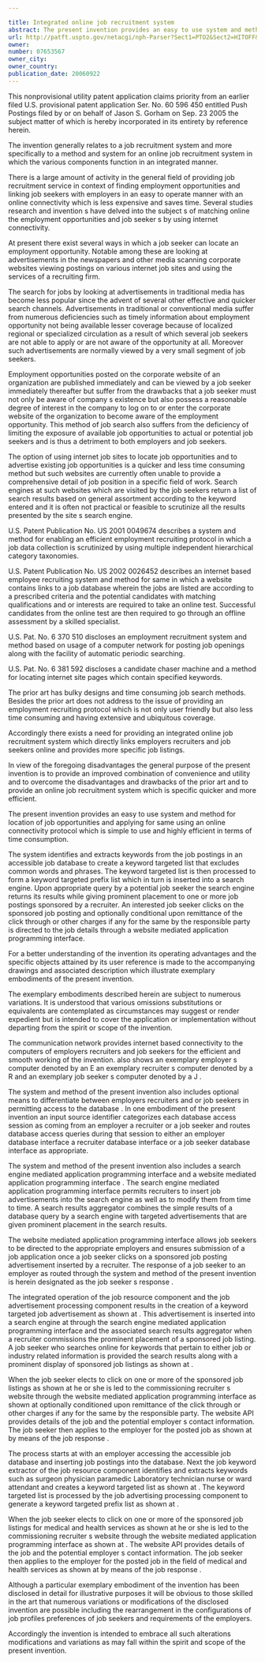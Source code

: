 ```yaml
---

title: Integrated online job recruitment system
abstract: The present invention provides an easy to use system and method for assisting job seekers in locating job opportunities and applying for the same using an online connectivity protocol which is simple to use and highly efficient in terms of time consumption. The system identifies and extracts keywords from the job postings in an accessible job database to create a keyword targeted list that excludes common words and phrases. The keyword targeted list is then processed to form a keyword targeted prefix list which in turn is inserted into a search engine. Upon appropriate query by a potential job seeker, the search engine returns its results while giving prominent placement to one or more job postings sponsored by a recruiter. An interested job seeker clicks on the sponsored job posting is directed to the job details through a website mediated application programming interface.
url: http://patft.uspto.gov/netacgi/nph-Parser?Sect1=PTO2&Sect2=HITOFF&p=1&u=%2Fnetahtml%2FPTO%2Fsearch-adv.htm&r=1&f=G&l=50&d=PALL&S1=07653567&OS=07653567&RS=07653567
owner: 
number: 07653567
owner_city: 
owner_country: 
publication_date: 20060922
---
```

This nonprovisional utility patent application claims priority from an earlier filed U.S. provisional patent application Ser. No. 60 596 450 entitled Push Postings filed by or on behalf of Jason S. Gorham on Sep. 23 2005 the subject matter of which is hereby incorporated in its entirety by reference herein.

The invention generally relates to a job recruitment system and more specifically to a method and system for an online job recruitment system in which the various components function in an integrated manner.

There is a large amount of activity in the general field of providing job recruitment service in context of finding employment opportunities and linking job seekers with employers in an easy to operate manner with an online connectivity which is less expensive and saves time. Several studies research and invention s have delved into the subject s of matching online the employment opportunities and job seeker s by using internet connectivity.

At present there exist several ways in which a job seeker can locate an employment opportunity. Notable among these are looking at advertisements in the newspapers and other media scanning corporate websites viewing postings on various internet job sites and using the services of a recruiting firm.

The search for jobs by looking at advertisements in traditional media has become less popular since the advent of several other effective and quicker search channels. Advertisements in traditional or conventional media suffer from numerous deficiencies such as timely information about employment opportunity not being available lesser coverage because of localized regional or specialized circulation as a result of which several job seekers are not able to apply or are not aware of the opportunity at all. Moreover such advertisements are normally viewed by a very small segment of job seekers.

Employment opportunities posted on the corporate website of an organization are published immediately and can be viewed by a job seeker immediately thereafter but suffer from the drawbacks that a job seeker must not only be aware of company s existence but also possess a reasonable degree of interest in the company to log on to or enter the corporate website of the organization to become aware of the employment opportunity. This method of job search also suffers from the deficiency of limiting the exposure of available job opportunities to actual or potential job seekers and is thus a detriment to both employers and job seekers.

The option of using internet job sites to locate job opportunities and to advertise existing job opportunities is a quicker and less time consuming method but such websites are currently often unable to provide a comprehensive detail of job position in a specific field of work. Search engines at such websites which are visited by the job seekers return a list of search results based on general assortment according to the keyword entered and it is often not practical or feasible to scrutinize all the results presented by the site s search engine.

U.S. Patent Publication No. US 2001 0049674 describes a system and method for enabling an efficient employment recruiting protocol in which a job data collection is scrutinized by using multiple independent hierarchical category taxonomies.

U.S. Patent Publication No. US 2002 0026452 describes an internet based employee recruiting system and method for same in which a website contains links to a job database wherein the jobs are listed are according to a prescribed criteria and the potential candidates with matching qualifications and or interests are required to take an online test. Successful candidates from the online test are then required to go through an offline assessment by a skilled specialist.

U.S. Pat. No. 6 370 510 discloses an employment recruitment system and method based on usage of a computer network for posting job openings along with the facility of automatic periodic searching.

U.S. Pat. No. 6 381 592 discloses a candidate chaser machine and a method for locating internet site pages which contain specified keywords.

The prior art has bulky designs and time consuming job search methods. Besides the prior art does not address to the issue of providing an employment recruiting protocol which is not only user friendly but also less time consuming and having extensive and ubiquitous coverage.

Accordingly there exists a need for providing an integrated online job recruitment system which directly links employers recruiters and job seekers online and provides more specific job listings.

In view of the foregoing disadvantages the general purpose of the present invention is to provide an improved combination of convenience and utility and to overcome the disadvantages and drawbacks of the prior art and to provide an online job recruitment system which is specific quicker and more efficient.

The present invention provides an easy to use system and method for location of job opportunities and applying for same using an online connectivity protocol which is simple to use and highly efficient in terms of time consumption.

The system identifies and extracts keywords from the job postings in an accessible job database to create a keyword targeted list that excludes common words and phrases. The keyword targeted list is then processed to form a keyword targeted prefix list which in turn is inserted into a search engine. Upon appropriate query by a potential job seeker the search engine returns its results while giving prominent placement to one or more job postings sponsored by a recruiter. An interested job seeker clicks on the sponsored job posting and optionally conditional upon remittance of the click through or other charges if any for the same by the responsible party is directed to the job details through a website mediated application programming interface.

For a better understanding of the invention its operating advantages and the specific objects attained by its user reference is made to the accompanying drawings and associated description which illustrate exemplary embodiments of the present invention.

The exemplary embodiments described herein are subject to numerous variations. It is understood that various omissions substitutions or equivalents are contemplated as circumstances may suggest or render expedient but is intended to cover the application or implementation without departing from the spirit or scope of the invention.

The communication network provides internet based connectivity to the computers of employers recruiters and job seekers for the efficient and smooth working of the invention. also shows an exemplary employer s computer denoted by an E an exemplary recruiter s computer denoted by a R and an exemplary job seeker s computer denoted by a J .

The system and method of the present invention also includes optional means to differentiate between employers recruiters and or job seekers in permitting access to the database . In one embodiment of the present invention an input source identifier categorizes each database access session as coming from an employer a recruiter or a job seeker and routes database access queries during that session to either an employer database interface a recruiter database interface or a job seeker database interface as appropriate.

The system and method of the present invention also includes a search engine mediated application programming interface and a website mediated application programming interface . The search engine mediated application programming interface permits recruiters to insert job advertisements into the search engine as well as to modify them from time to time. A search results aggregator combines the simple results of a database query by a search engine with targeted advertisements that are given prominent placement in the search results.

The website mediated application programming interface allows job seekers to be directed to the appropriate employers and ensures submission of a job application once a job seeker clicks on a sponsored job posting advertisement inserted by a recruiter. The response of a job seeker to an employer as routed through the system and method of the present invention is herein designated as the job seeker s response .

The integrated operation of the job resource component and the job advertisement processing component results in the creation of a keyword targeted job advertisement as shown at . This advertisement is inserted into a search engine at through the search engine mediated application programming interface and the associated search results aggregator when a recruiter commissions the prominent placement of a sponsored job listing. A job seeker who searches online for keywords that pertain to either job or industry related information is provided the search results along with a prominent display of sponsored job listings as shown at .

When the job seeker elects to click on one or more of the sponsored job listings as shown at he or she is led to the commissioning recruiter s website through the website mediated application programming interface as shown at optionally conditioned upon remittance of the click through or other charges if any for the same by the responsible party. The website API provides details of the job and the potential employer s contact information. The job seeker then applies to the employer for the posted job as shown at by means of the job response .

The process starts at with an employer accessing the accessible job database and inserting job postings into the database. Next the job keyword extractor of the job resource component identifies and extracts keywords such as surgeon physician paramedic Laboratory technician nurse or ward attendant and creates a keyword targeted list as shown at . The keyword targeted list is processed by the job advertising processing component to generate a keyword targeted prefix list as shown at .

When the job seeker elects to click on one or more of the sponsored job listings for medical and health services as shown at he or she is led to the commissioning recruiter s website through the website mediated application programming interface as shown at . The website API provides details of the job and the potential employer s contact information. The job seeker then applies to the employer for the posted job in the field of medical and health services as shown at by means of the job response .

Although a particular exemplary embodiment of the invention has been disclosed in detail for illustrative purposes it will be obvious to those skilled in the art that numerous variations or modifications of the disclosed invention are possible including the rearrangement in the configurations of job profiles preferences of job seekers and requirements of the employers.

Accordingly the invention is intended to embrace all such alterations modifications and variations as may fall within the spirit and scope of the present invention.

